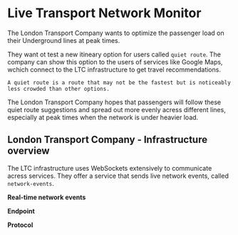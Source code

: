 # Live Transport Network Monitor
The London Transport Company wants to optimize the passenger load on their Underground lines at peak times.

They want ot test a new itineary option for users called `quiet route`. The company can show this option to the users of services like Google Maps, wchich connect to the LTC infrastructure to get travel recommendations.

`A quiet route is a route that may not be the fastest but is noticeably less crowded than other options.`

The London Transport Company hopes that passengers will follow these quiet route suggestions and spread out more evenly acress different lines, especially at peak times when the network is under heavier load.


## London Transport Company - Infrastructure overview
The LTC infrastructure uses WebSockets extensively to communicate acress services.
They offer a service that sends live network events, called `network-events`.

**Real-time network events**

**Endpoint**

**Protocol**

